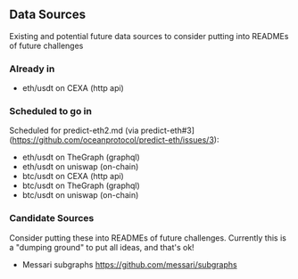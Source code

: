 ## Data Sources

Existing and potential future data sources to consider putting into READMEs of future challenges

### Already in
- eth/usdt on CEXA (http api)

### Scheduled to go in

Scheduled for predict-eth2.md (via predict-eth#3](https://github.com/oceanprotocol/predict-eth/issues/3):
- eth/usdt on TheGraph (graphql)
- eth/usdt on uniswap (on-chain)
- btc/usdt on CEXA (http api)
- btc/usdt on TheGraph (graphql)
- btc/usdt on uniswap (on-chain)

### Candidate Sources

Consider putting these into READMEs of future challenges. Currently this is a "dumping ground" to put all ideas, and that's ok!

- Messari subgraphs https://github.com/messari/subgraphs
